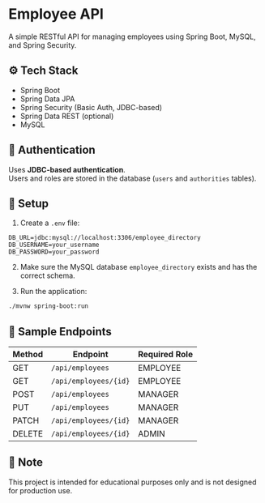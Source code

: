 # Employee API

A simple RESTful API for managing employees using Spring Boot, MySQL, and Spring Security.

## ⚙️ Tech Stack

- Spring Boot  
- Spring Data JPA  
- Spring Security (Basic Auth, JDBC-based)  
- Spring Data REST (optional)  
- MySQL  

## 🔐 Authentication

Uses **JDBC-based authentication**.  
Users and roles are stored in the database (`users` and `authorities` tables).

## 📁 Setup

1. Create a `.env` file:

```env
DB_URL=jdbc:mysql://localhost:3306/employee_directory
DB_USERNAME=your_username
DB_PASSWORD=your_password
```

2. Make sure the MySQL database `employee_directory` exists and has the correct schema.

3. Run the application:

```bash
./mvnw spring-boot:run
```

## 📡 Sample Endpoints

| Method | Endpoint               | Required Role |
|--------|------------------------|----------------|
| GET    | `/api/employees`       | EMPLOYEE       |
| GET    | `/api/employees/{id}`  | EMPLOYEE       |
| POST   | `/api/employees`       | MANAGER        |
| PUT    | `/api/employees`       | MANAGER        |
| PATCH  | `/api/employees/{id}`  | MANAGER        |
| DELETE | `/api/employees/{id}`  | ADMIN          |

## 📌 Note

This project is intended for educational purposes only and is not designed for production use.


